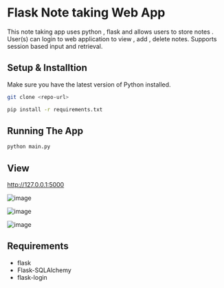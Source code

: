 







# Flask  Note taking Web App
This note taking app uses python , flask and allows users to store notes . User(s) can login to web application to view , add , delete notes.
Supports session based input and retrieval.



## Setup & Installtion

Make sure you have the latest version of Python installed.

```bash
git clone <repo-url>
```

```bash
pip install -r requirements.txt
```

## Running The App

```bash
python main.py
```
## View
http://127.0.0.1:5000



![image](https://user-images.githubusercontent.com/92659794/209908525-3eb2470e-be39-4a89-85c7-fb2a17e1b3d6.png)


![image](https://user-images.githubusercontent.com/92659794/209908202-015123c3-55a5-403e-9457-07775d5e002c.png)



![image](https://user-images.githubusercontent.com/92659794/209908423-cc07cda1-afcf-4d72-9fd2-779901e00c6a.png)


## Requirements

- flask
- Flask-SQLAlchemy
- flask-login







